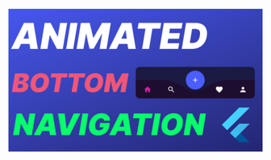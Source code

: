 ![App Screenshot](https://github.com/mahdinazmi/Flutter-Animated-Bottom-Navigation-Bar/blob/main/thumbnail.jpg)
